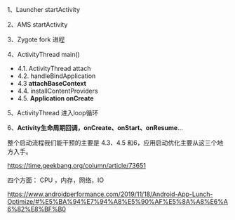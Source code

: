 
1、Launcher startActivity

2、AMS startActivity

3、Zygote fork 进程

4、ActivityThread main()
- 4.1.  ActivityThread attach
- 4.2. handleBindApplication
- 4.3  **attachBaseContext**
- 4.4. installContentProviders
- 4.5. **Application onCreate**

5、ActivityThread 进入loop循环

6、**Activity生命周期回调，onCreate、onStart、onResume**...

整个启动流程我们能干预的主要是 4.3、4.5 和6，应用启动优化主要从这三个地方入手。

https://time.geekbang.org/column/article/73651

四个方面： CPU ，内存，网络，IO

https://www.androidperformance.com/2019/11/18/Android-App-Lunch-Optimize/#%E5%BA%94%E7%94%A8%E5%90%AF%E5%8A%A8%E6%A6%82%E8%BF%B0